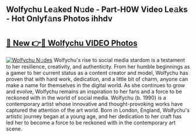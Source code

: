 ## Wolfychu Le𝚊ked N𝚞de - Part-H0W Video Le𝚊ks - Hot Onlyf𝚊ns Photos ihhdv

# <h2><a href="http://ab38192.deff.icu/?id=Wolfychu">🔗 New 👉🔴 Wolfychu VIDEO Photos</a></h2>

[![Wolfychu N𝚞des](https://i.imgur.com/rIISA9y.gif)](http://ab38192.deff.icu/?id=Wolfychu)
Wolfychu's rise to social media stardom is a testament to her resilience, creativity, and authenticity. From her humble beginnings as a gamer to her current status as a content creator and model, Wolfychu has proven that with hard work, dedication, and a little bit of charm, anyone can make a name for themselves in the digital world. As she continues to grow and evolve, Wolfychu remains an inspiration to her fans and a force to be reckoned with in the world of social media. Wolfychu (b. 1990) is a contemporary artist whose innovative and thought-provoking works have captured the attention of the art world. Born in London, England, Wolfychu's artistic journey began at a young age, and her dedication to her craft has led her to become a force to be reckoned with in the contemporary art scene.
